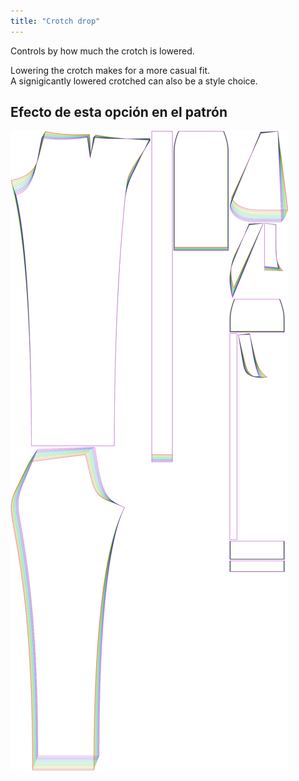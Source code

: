 ```yaml
---
title: "Crotch drop"
---
```


Controls by how much the crotch is lowered.

Lowering the crotch makes for a more casual fit.\
A signigicantly lowered crotched can also be a style choice.

## Efecto de esta opción en el patrón

![This image shows the effect of this option by superimposing several variants that have a different value for this option](charlie_crotchdrop_sample.svg "Effect of this option on the pattern")

